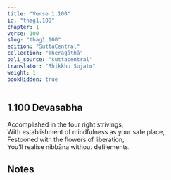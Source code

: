 ```yaml
---
title: "Verse 1.100"
id: "thag1.100"
chapter: 1
verse: 100
slug: "thag1.100"
edition: "SuttaCentral"
collection: "Theragāthā"
pali_source: "suttacentral"
translator: "Bhikkhu Sujato"
weight: 1
bookHidden: true
---
```


## 1.100 Devasabha  

Accomplished in the four right strivings,  
With establishment of mindfulness as your safe place,  
Festooned with the flowers of liberation,  
You’ll realise nibbāna without defilements.

## Notes